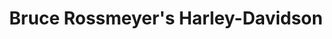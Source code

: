 ---
title: "Bruce Rossmeyer's Harley-Davidson"
url: /new-smyrna-beach/bruce-rossmeyers-harley-davidson/
shop: Motorrad
---